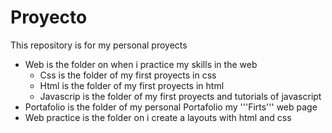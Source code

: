 # Proyecto
This repository is for my personal proyects

- Web is the folder on when i practice my skills in the web 
	- Css is the folder of my first proyects in css
	- Html is the folder of my first proyects in html
	- Javascrip is the folder of my first proyects and tutorials of javascript
- Portafolio is the folder of my personal Portafolio my '''Firts''' web page
- Web practice is the folder on i create a layouts with html and css
